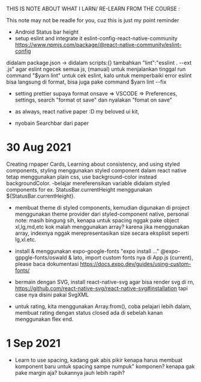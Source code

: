 THIS IS NOTE ABOUT WHAT I LARN/ RE-LEARN FROM THE COURSE :

This note may not be readle for you, cuz this is just my point reminder

- Android Status bar height
- setup eslint and integrate it eslint-config-react-native-community
  https://www.npmjs.com/package/@react-native-community/eslint-config

didalam package.json -> didalam scripts:{} tambahkan "lint":"esslint . --ext .js" agar eslint ngecek semua js,
(manual) untuk menjalankan tinggal run command "$yarn lint" untuk cek eslint, kalo untuk memperbaiki error eslint bisa langsung di format, bisa juga pake command $yarn lint --fix

- setting prettier supaya format onsave => VSCODE => Preferences, settings, search "format ot save" dan nyalakan "fomat on save"

- as always, react native paper :D my beloved ui kit,
- nyobain Searchbar dari paper

# 30 Aug 2021

Creating rnpaper Cards, Learning about consistency, and using styled components, styling menggunakan styled component dalam react native tetap menggunakan plain css, use background-color instead backgroundColor.
-belajar mereferensikan variable didalam styled components for ex. StatusBar.currentHeight menggunakan ${StatusBar.currentHeight}.

- membuat theme di styled components, kemudian digunakan di project menggunakan theme provider dari styled-component native, personal note: masih bingung sih, kenapa untuk spacing nggak pake object xl,lg,md,etc kok malah menggunakan array? karena jika menggunakan array, indexnya nggak merepresentasikan size secara eksplisit seperti lg,xl.etc.

- install & menggunakan expo-google-fonts "expo install ..." @expo-gppgle-fonts/oswald & lato, import custom fonts nya di App.js (current), please baca dokumentasi https://docs.expo.dev/guides/using-custom-fonts/

- bermain dengan SVG, install react-native-svg agar bisa render svg di rn, https://github.com/react-native-svg/react-native-svg#installation
  tapi case nya disini pakai SvgXML
- untuk rating, kita menggunakan Array.from(), coba pelajari lebih dalam, membuat rating dengan status closed ada di sebelah kanan menggunakan flex end.

# 1 Sep 2021

- Learn to use spacing, kadang gak abis pikir kenapa harus membuat komponent baru untuk spacing sampe numpuk" komponen? kenapa gak pake margin aja? bukannya jauh lebih rapih?

